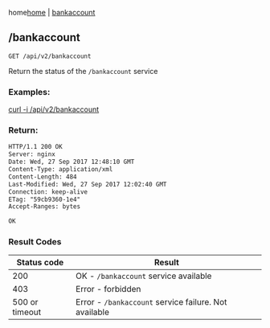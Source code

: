 home[home](/home) | [bankaccount](/docs/api/v2/bankaccount)

## /bankaccount

`GET /api/v2/bankaccount`

Return the status of the `/bankaccount` service

### Examples: 

[curl -i /api/v2/bankaccount](/api/v2/bankaccount)


### Return:
```html
HTTP/1.1 200 OK
Server: nginx
Date: Wed, 27 Sep 2017 12:48:10 GMT
Content-Type: application/xml
Content-Length: 484
Last-Modified: Wed, 27 Sep 2017 12:02:40 GMT
Connection: keep-alive
ETag: "59cb9360-1e4"
Accept-Ranges: bytes

OK
```

### Result Codes
Status code|Result
---|---
200|OK - `/bankaccount` service available
403|Error - forbidden
500 or timeout|Error - `/bankaccount` service failure. Not available
